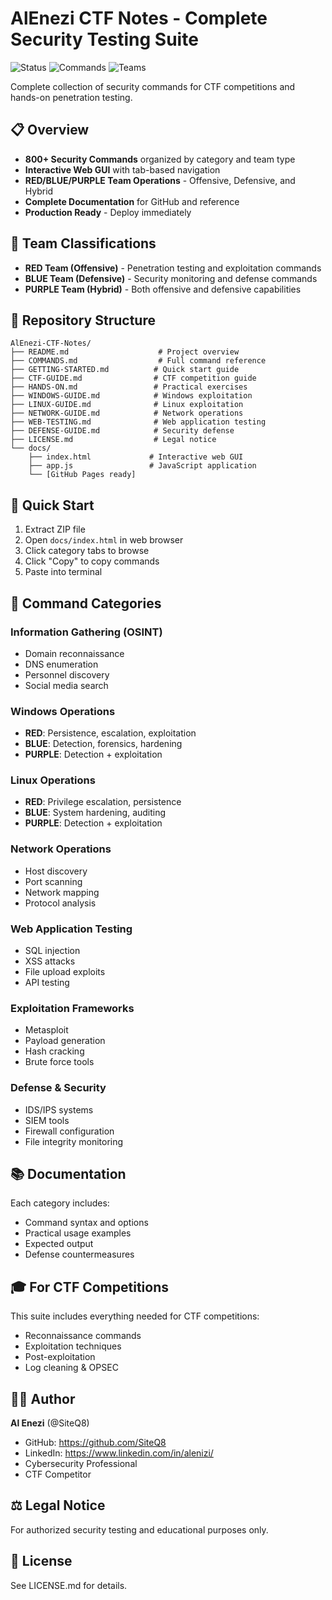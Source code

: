 # AlEnezi CTF Notes - Complete Security Testing Suite

![Status](https://img.shields.io/badge/Status-Active-brightgreen)
![Commands](https://img.shields.io/badge/Commands-800+-blue)
![Teams](https://img.shields.io/badge/Teams-RED%2FBLUE%2FPURPLE-red)

Complete collection of security commands for CTF competitions and hands-on penetration testing.

## 📋 Overview

- **800+ Security Commands** organized by category and team type
- **Interactive Web GUI** with tab-based navigation
- **RED/BLUE/PURPLE Team Operations** - Offensive, Defensive, and Hybrid
- **Complete Documentation** for GitHub and reference
- **Production Ready** - Deploy immediately

## 🎯 Team Classifications

- **RED Team (Offensive)** - Penetration testing and exploitation commands
- **BLUE Team (Defensive)** - Security monitoring and defense commands
- **PURPLE Team (Hybrid)** - Both offensive and defensive capabilities

## 📁 Repository Structure

```
AlEnezi-CTF-Notes/
├── README.md                    # Project overview
├── COMMANDS.md                  # Full command reference
├── GETTING-STARTED.md          # Quick start guide
├── CTF-GUIDE.md                # CTF competition guide
├── HANDS-ON.md                 # Practical exercises
├── WINDOWS-GUIDE.md            # Windows exploitation
├── LINUX-GUIDE.md              # Linux exploitation
├── NETWORK-GUIDE.md            # Network operations
├── WEB-TESTING.md              # Web application testing
├── DEFENSE-GUIDE.md            # Security defense
├── LICENSE.md                  # Legal notice
└── docs/
    ├── index.html             # Interactive web GUI
    ├── app.js                 # JavaScript application
    └── [GitHub Pages ready]
```

## 🚀 Quick Start

1. Extract ZIP file
2. Open `docs/index.html` in web browser
3. Click category tabs to browse
4. Click "Copy" to copy commands
5. Paste into terminal

## 📖 Command Categories

### Information Gathering (OSINT)
- Domain reconnaissance
- DNS enumeration
- Personnel discovery
- Social media search

### Windows Operations
- **RED**: Persistence, escalation, exploitation
- **BLUE**: Detection, forensics, hardening
- **PURPLE**: Detection + exploitation

### Linux Operations  
- **RED**: Privilege escalation, persistence
- **BLUE**: System hardening, auditing
- **PURPLE**: Detection + exploitation

### Network Operations
- Host discovery
- Port scanning
- Network mapping
- Protocol analysis

### Web Application Testing
- SQL injection
- XSS attacks
- File upload exploits
- API testing

### Exploitation Frameworks
- Metasploit
- Payload generation
- Hash cracking
- Brute force tools

### Defense & Security
- IDS/IPS systems
- SIEM tools
- Firewall configuration
- File integrity monitoring

## 📚 Documentation

Each category includes:
- Command syntax and options
- Practical usage examples
- Expected output
- Defense countermeasures

## 🎓 For CTF Competitions

This suite includes everything needed for CTF competitions:
- Reconnaissance commands
- Exploitation techniques
- Post-exploitation
- Log cleaning & OPSEC

## 👨‍💻 Author

**Al Enezi** (@SiteQ8)
- GitHub: https://github.com/SiteQ8
- LinkedIn: https://www.linkedin.com/in/alenizi/
- Cybersecurity Professional
- CTF Competitor

## ⚖️ Legal Notice

For authorized security testing and educational purposes only.

## 📝 License

See LICENSE.md for details.
